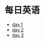 <link rel="stylesheet" href="https://zhmhbest.gitee.io/hellomathematics/style/index.css">

# 每日英语

- [day 1](01.html)
- [day 2](02.html)
- [day 3](03.html)